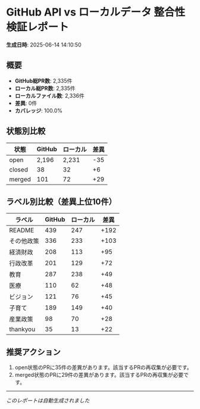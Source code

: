 # GitHub API vs ローカルデータ 整合性検証レポート

**生成日時**: 2025-06-14 14:10:50

## 概要

- **GitHub総PR数**: 2,335件
- **ローカル総PR数**: 2,335件
- **ローカルファイル数**: 2,336件
- **差異**: 0件
- **カバレッジ**: 100.0%

## 状態別比較

| 状態 | GitHub | ローカル | 差異 |
|------|--------|----------|------|
| open | 2,196 | 2,231 | -35 |
| closed | 38 | 32 | +6 |
| merged | 101 | 72 | +29 |

## ラベル別比較（差異上位10件）

| ラベル | GitHub | ローカル | 差異 |
|--------|--------|----------|------|
| README | 439 | 247 | +192 |
| その他政策 | 336 | 233 | +103 |
| 経済財政 | 208 | 113 | +95 |
| 行政改革 | 201 | 129 | +72 |
| 教育 | 287 | 238 | +49 |
| 医療 | 110 | 62 | +48 |
| ビジョン | 121 | 76 | +45 |
| 子育て | 189 | 149 | +40 |
| 産業政策 | 98 | 70 | +28 |
| thankyou | 35 | 13 | +22 |

## 推奨アクション

1. open状態のPRに35件の差異があります。該当するPRの再収集が必要です。
2. merged状態のPRに29件の差異があります。該当するPRの再収集が必要です。

---
*このレポートは自動生成されました*